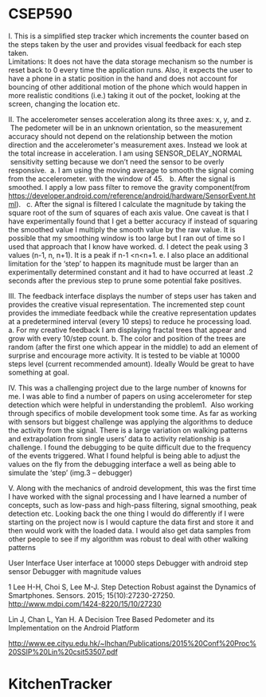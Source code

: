 # CSEP590

I.	This is a simplified step tracker which increments the counter based on the steps taken by the user and provides visual feedback for each step taken.  
Limitations: It does not have the data storage mechanism so the number is reset back to 0 every time the application runs. Also, it expects the user to have a phone in a static position in the hand and does not account for bouncing of other additional motion of the phone which would happen in more realistic conditions (i.e.) taking it out of the pocket, looking at the screen, changing the location etc. 

II.	The accelerometer senses acceleration along its three axes: x, y, and z.  The pedometer will be in an unknown orientation, so the measurement accuracy should not depend on the relationship between the motion direction and the accelerometer's measurement axes. Instead we look at the total increase in acceleration. I am using SENSOR_DELAY_NORMAL  sensitivity setting because we don’t need the sensor to be overly responsive. 
a.	I am using the moving average to smooth the signal coming from the accelerometer. with the window of 45.  
b.	After the signal is smoothed. I apply a low pass filter to remove the gravity component(from https://developer.android.com/reference/android/hardware/SensorEvent.html).  
c.	After the signal is filtered I calculate the magnitude by taking the square root of the sum of squares of each axis value. One caveat is that I have experimentally found that I get a better accuracy if instead of squaring the smoothed value I multiply the smooth value by the raw value. It is possible that my smoothing window is too large but I ran out of time so I used that approach that I know have worked.
d.	 I detect the peak using 3 values (n-1, n, n+1). It is a peak if n-1 <n<n+1.
e.	I also place an additional limitation for the ‘step’ to happen its magnitude must be larger than an experimentally determined constant and it had to have occurred at least .2 seconds after the previous step to prune some potential fake positives.

III.	The feedback interface displays the number of steps user has taken and provides the creative visual representation. The incremented step count provides the immediate feedback while the creative representation updates at a predetermined interval (every 10 steps) to reduce he processing load.
a.	For my creative feedback I am displaying fractal trees that appear and grow with every 10/step count.
b.	The color and position of the trees are random (after the first one which appear in the middle) to add an element of surprise and encourage more activity. It is tested to be viable at 10000 steps level (current recommended amount). Ideally Would be great to have something at goal.

IV.	This was a challenging project due to the large number of knowns for me. I was able to find a number of papers on using accelerometer for step detection which were helpful in understanding the problem1.  Also working through specifics of mobile development took some time. As far as working with sensors but biggest challenge was applying the algorithms to deduce the activity from the signal. There is a large variation on walking patterns and extrapolation from single users’ data to activity relationship is a challenge. I found the debugging to be quite difficult due to the frequency of the events triggered. What I found helpful is being able to adjust the values on the fly from the debugging interface a well as being able to simulate the ‘step’ (img.3 – debugger)

V.	Along with the mechanics of android development, this was the first time I have worked with the signal processing and I have learned a number of concepts, such as low-pass and high-pass filtering, signal smoothing, peak detection etc.
Looking back the one thing I would do differently if I were starting on the project now is I would capture the data first and store it and then would work with the loaded data.  I would also get data samples from other people to see if my algorithm was robust to deal with other walking patterns

User Interface
User interface at 10000 steps
Debugger with
android step sensor
Debugger with
magnitude values








1 Lee H-H, Choi S, Lee M-J. Step Detection Robust against the Dynamics of Smartphones. Sensors. 2015; 15(10):27230-27250.  http://www.mdpi.com/1424-8220/15/10/27230


Lin J, Chan L, Yan H. A Decision Tree Based Pedometer and its Implementation on the Android Platform 

http://www.ee.cityu.edu.hk/~lhchan/Publications/2015%20Conf%20Proc%20SSIP%20Lin%20csit53507.pdf



# KitchenTracker
